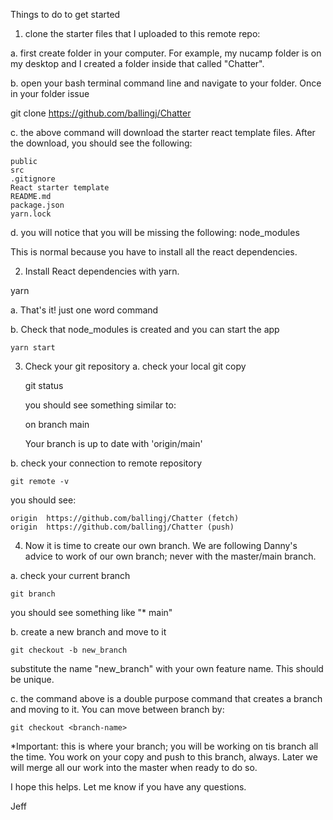 Things to do to get started

1. clone the starter files that I uploaded to this remote repo:

  a. first create folder in your computer.  For example, my nucamp folder is on my desktop and I created a folder inside that called "Chatter".  

  b. open your bash terminal command line and navigate to your folder.  Once in your folder issue 

  git clone https://github.com/ballingj/Chatter

  c. the above command will download the starter react template files.  After the download, you should see the following:

    public
    src
    .gitignore
    React starter template
    README.md
    package.json
    yarn.lock

  d. you will notice that you will be missing the following:
  node_modules

  This is normal because you have to install all the react dependencies.

2.  Install React dependencies with yarn.

  yarn

  a. That's it!  just one word command

  b. Check that node_modules is created and you can start the app

    yarn start

3. Check your git repository
  a. check your local git copy

    git status

   you should see something similar to:
   
   on branch main
    
    Your branch is up to date with 'origin/main'
  
  b. check your connection to remote repository

    git remote -v

  you should see:

    origin  https://github.com/ballingj/Chatter (fetch)
    origin  https://github.com/ballingj/Chatter (push)

4. Now it is time to create our own branch.  We are following Danny's advice to work of our own branch; never with the master/main branch.

  a. check your current branch

    git branch

  you should see something like "* main"

  b. create a new branch and move to it

    git checkout -b new_branch 

  substitute the name "new_branch" with your own feature name.  This should be unique.

  c. the command above is a double purpose command that creates a branch and moving to it.  You can move between branch by:  
  
    git checkout <branch-name>

  *Important: this is where your branch; you will be working on tis branch all the time.  You work on your copy and push to this branch, always.    Later we will merge all our work into the master when ready to do so.

  I hope this helps.  Let me know if you have any questions.

  Jeff

